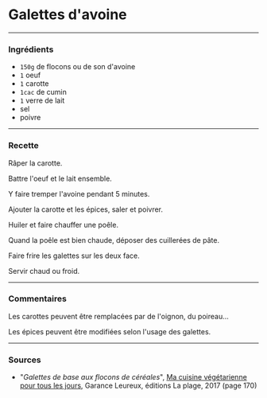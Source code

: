 # Galettes d'avoine

---

### Ingrédients

* `150g` de flocons ou de son d'avoine
* `1` oeuf
* `1` carotte
* `1cac` de cumin
* `1` verre de lait
* sel
* poivre

---

### Recette

Râper la carotte.

Battre l'oeuf et le lait ensemble.

Y faire tremper l'avoine pendant 5 minutes.

Ajouter la carotte et les épices, saler et poivrer.

Huiler et faire chauffer une poêle.

Quand la poêle est bien chaude, déposer des cuillerées de pâte.

Faire frire les galettes sur les deux face.

Servir chaud ou froid.

---

### Commentaires

Les carottes peuvent être remplacées par de l'oignon, du poireau...

Les épices peuvent être modifiées selon l'usage des galettes.

---

### Sources

* "*Galettes de base aux flocons de céréales*", [Ma cuisine végétarienne pour tous les jours](https://www.laplage.fr/catalogue/ma-cuisine-vegetarienne-pour-tous-les-jours-garance-leureux-2/), Garance Leureux, éditions La plage, 2017 (page 170)
